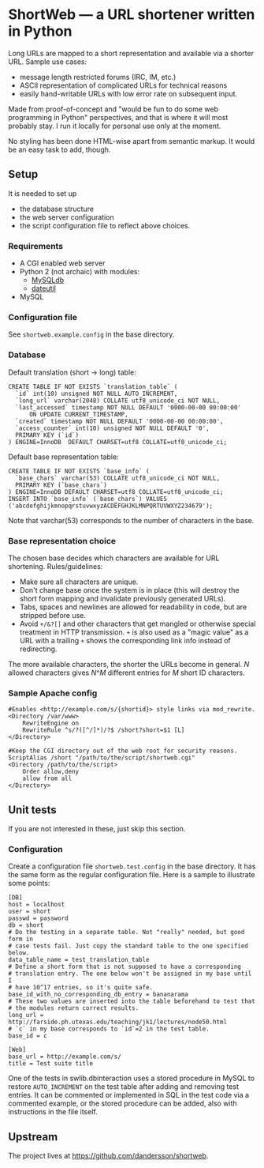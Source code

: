 ShortWeb — a URL shortener written in Python
============================================
Long URLs are mapped to a short representation and available via a shorter URL.
Sample use cases:

* message length restricted forums (IRC, IM, etc.)
* ASCII representation of complicated URLs for technical reasons
* easily hand-writable URLs with low error rate on subsequent input.

Made from proof-of-concept and "would be fun to do some web programming in
Python" perspectives, and that is where it will most probably stay. I run it
locally for personal use only at the moment.

No styling has been done HTML-wise apart from semantic markup. It would be an
easy task to add, though.


Setup
-----
It is needed to set up

* the database structure
* the web server configuration
* the script configuration file to reflect above choices.


### Requirements
* A CGI enabled web server
* Python 2 (not archaic) with modules:
    * [MySQLdb](http://mysql-python.sourceforge.net/)
    * [dateutil](http://labix.org/python-dateutil)
* MySQL


### Configuration file
See `shortweb.example.config` in the base directory.


### Database
Default translation (short → long) table:

    CREATE TABLE IF NOT EXISTS `translation_table` (
      `id` int(10) unsigned NOT NULL AUTO_INCREMENT,
      `long_url` varchar(2048) COLLATE utf8_unicode_ci NOT NULL,
      `last_accessed` timestamp NOT NULL DEFAULT '0000-00-00 00:00:00'
          ON UPDATE CURRENT_TIMESTAMP,
      `created` timestamp NOT NULL DEFAULT '0000-00-00 00:00:00',
      `access_counter` int(10) unsigned NOT NULL DEFAULT '0',
      PRIMARY KEY (`id`)
    ) ENGINE=InnoDB  DEFAULT CHARSET=utf8 COLLATE=utf8_unicode_ci;

Default base representation table:

    CREATE TABLE IF NOT EXISTS `base_info` (
      `base_chars` varchar(53) COLLATE utf8_unicode_ci NOT NULL,
      PRIMARY KEY (`base_chars`)
    ) ENGINE=InnoDB DEFAULT CHARSET=utf8 COLLATE=utf8_unicode_ci;
    INSERT INTO `base_info` (`base_chars`) VALUES
    ('abcdefghijkmnopqrstuvwxyzACDEFGHJKLMNPQRTUVWXYZ234679');

Note that varchar(53) corresponds to the number of characters in the base.


### Base representation choice
The chosen base decides which characters are available for URL shortening.
Rules/guidelines:

* Make sure all characters are unique.
* Don't change base once the system is in place (this will destroy the
  short form mapping and invalidate previously generated URLs).
* Tabs, spaces and newlines are allowed for readability in code, but are
  stripped before use.
* Avoid `+/&?[]` and other characters that get mangled or otherwise special
  treatment in HTTP transmission. `+` is also used as a "magic value" as a URL
  with a trailing `+` shows the corresponding link info instead of redirecting.

The more available characters, the shorter the URLs become in general. _N_
allowed characters gives _N_^_M_ different entries for _M_ short ID characters.


### Sample Apache config
    #Enables <http://example.com/s/{shortid}> style links via mod_rewrite.
    <Directory /var/www>
        RewriteEngine on
        RewriteRule ^s/?([^/]*)/?$ /short?short=$1 [L]
    </Directory>

    #Keep the CGI directory out of the web root for security reasons.
    ScriptAlias /short "/path/to/the/script/shortweb.cgi"
    <Directory /path/to/the/script>
        Order allow,deny
        allow from all
    </Directory>


Unit tests
----------
If you are not interested in these, just skip this section.

### Configuration
Create a configuration file `shortweb.test.config` in the base directory. It
has the same form as the regular configuration file. Here is a sample to
illustrate some points:

    [DB]
    host = localhost
    user = short
    passwd = password
    db = short
    # Do the testing in a separate table. Not "really" needed, but good form in
    # case tests fail. Just copy the standard table to the one specified below.
    data_table_name = test_translation_table
    # Define a short form that is not supposed to have a corresponding
    # translation entry. The one below won't be assigned in my base until I
    # have 10^17 entries, so it's quite safe.
    base_id_with_no_corresponding_db_entry = bananarama
    # These two values are inserted into the table beforehand to test that
    # the modules return correct results.
    long_url = http://farside.ph.utexas.edu/teaching/jk1/lectures/node50.html
    # `c` in my base corresponds to `id`=2 in the test table.
    base_id = c

    [Web]
    base_url = http://example.com/s/
    title = Test suite title

One of the tests in swlib.dbinteraction uses a stored procedure in MySQL to
restore `AUTO_INCREMENT` on the test table after adding and removing test
entries. It can be commented or implemented in SQL in the test code via a
commented example, or the stored procedure can be added, also with instructions
in the file itself.


Upstream
--------
The project lives at <https://github.com/dandersson/shortweb>.
